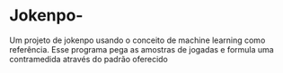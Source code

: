 # Jokenpo-
Um projeto de jokenpo usando o conceito de machine learning como referência. Esse programa pega as amostras de jogadas e formula uma contramedida através do padrão oferecido
